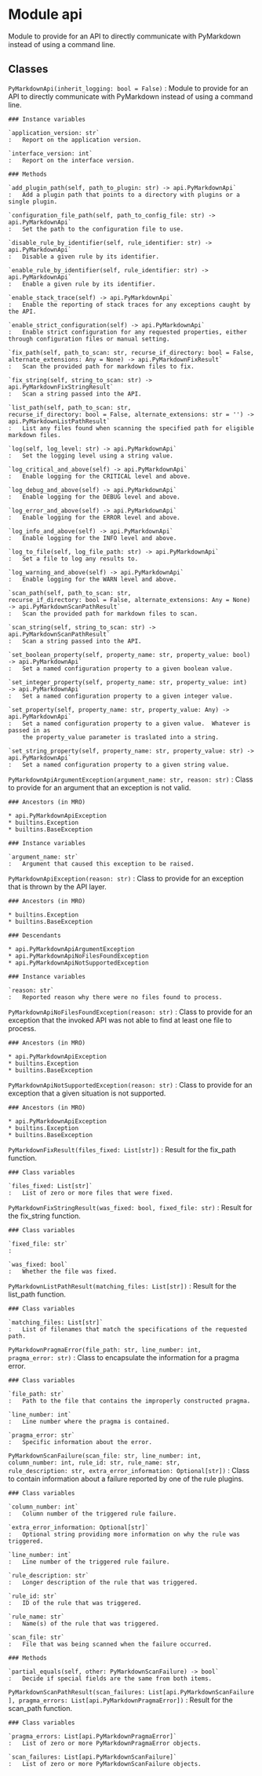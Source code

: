 Module api
==========

Module to provide for an API to directly communicate with PyMarkdown instead
of using a command line.

Classes
-------

`PyMarkdownApi(inherit_logging: bool = False)`
:   Module to provide for an API to directly communicate with PyMarkdown instead
    of using a command line.

    ### Instance variables

    `application_version: str`
    :   Report on the application version.

    `interface_version: int`
    :   Report on the interface version.

    ### Methods

    `add_plugin_path(self, path_to_plugin: str) ‑> api.PyMarkdownApi`
    :   Add a plugin path that points to a directory with plugins or a single plugin.

    `configuration_file_path(self, path_to_config_file: str) ‑> api.PyMarkdownApi`
    :   Set the path to the configuration file to use.

    `disable_rule_by_identifier(self, rule_identifier: str) ‑> api.PyMarkdownApi`
    :   Disable a given rule by its identifier.

    `enable_rule_by_identifier(self, rule_identifier: str) ‑> api.PyMarkdownApi`
    :   Enable a given rule by its identifier.

    `enable_stack_trace(self) ‑> api.PyMarkdownApi`
    :   Enable the reporting of stack traces for any exceptions caught by the API.

    `enable_strict_configuration(self) ‑> api.PyMarkdownApi`
    :   Enable strict configuration for any requested properties, either through configuration files or manual setting.

    `fix_path(self, path_to_scan: str, recurse_if_directory: bool = False, alternate_extensions: Any = None) ‑> api.PyMarkdownFixResult`
    :   Scan the provided path for markdown files to fix.

    `fix_string(self, string_to_scan: str) ‑> api.PyMarkdownFixStringResult`
    :   Scan a string passed into the API.

    `list_path(self, path_to_scan: str, recurse_if_directory: bool = False, alternate_extensions: str = '') ‑> api.PyMarkdownListPathResult`
    :   List any files found when scanning the specified path for eligible markdown files.

    `log(self, log_level: str) ‑> api.PyMarkdownApi`
    :   Set the logging level using a string value.

    `log_critical_and_above(self) ‑> api.PyMarkdownApi`
    :   Enable logging for the CRITICAL level and above.

    `log_debug_and_above(self) ‑> api.PyMarkdownApi`
    :   Enable logging for the DEBUG level and above.

    `log_error_and_above(self) ‑> api.PyMarkdownApi`
    :   Enable logging for the ERROR level and above.

    `log_info_and_above(self) ‑> api.PyMarkdownApi`
    :   Enable logging for the INFO level and above.

    `log_to_file(self, log_file_path: str) ‑> api.PyMarkdownApi`
    :   Set a file to log any results to.

    `log_warning_and_above(self) ‑> api.PyMarkdownApi`
    :   Enable logging for the WARN level and above.

    `scan_path(self, path_to_scan: str, recurse_if_directory: bool = False, alternate_extensions: Any = None) ‑> api.PyMarkdownScanPathResult`
    :   Scan the provided path for markdown files to scan.

    `scan_string(self, string_to_scan: str) ‑> api.PyMarkdownScanPathResult`
    :   Scan a string passed into the API.

    `set_boolean_property(self, property_name: str, property_value: bool) ‑> api.PyMarkdownApi`
    :   Set a named configuration property to a given boolean value.

    `set_integer_property(self, property_name: str, property_value: int) ‑> api.PyMarkdownApi`
    :   Set a named configuration property to a given integer value.

    `set_property(self, property_name: str, property_value: Any) ‑> api.PyMarkdownApi`
    :   Set a named configuration property to a given value.  Whatever is passed in as
        the property_value parameter is traslated into a string.

    `set_string_property(self, property_name: str, property_value: str) ‑> api.PyMarkdownApi`
    :   Set a named configuration property to a given string value.

`PyMarkdownApiArgumentException(argument_name: str, reason: str)`
:   Class to provide for an argument that an exception is not valid.

    ### Ancestors (in MRO)

    * api.PyMarkdownApiException
    * builtins.Exception
    * builtins.BaseException

    ### Instance variables

    `argument_name: str`
    :   Argument that caused this exception to be raised.

`PyMarkdownApiException(reason: str)`
:   Class to provide for an exception that is thrown by the API layer.

    ### Ancestors (in MRO)

    * builtins.Exception
    * builtins.BaseException

    ### Descendants

    * api.PyMarkdownApiArgumentException
    * api.PyMarkdownApiNoFilesFoundException
    * api.PyMarkdownApiNotSupportedException

    ### Instance variables

    `reason: str`
    :   Reported reason why there were no files found to process.

`PyMarkdownApiNoFilesFoundException(reason: str)`
:   Class to provide for an exception that the invoked API was not able to find at least one file to process.

    ### Ancestors (in MRO)

    * api.PyMarkdownApiException
    * builtins.Exception
    * builtins.BaseException

`PyMarkdownApiNotSupportedException(reason: str)`
:   Class to provide for an exception that a given situation is not supported.

    ### Ancestors (in MRO)

    * api.PyMarkdownApiException
    * builtins.Exception
    * builtins.BaseException

`PyMarkdownFixResult(files_fixed: List[str])`
:   Result for the fix_path function.

    ### Class variables

    `files_fixed: List[str]`
    :   List of zero or more files that were fixed.

`PyMarkdownFixStringResult(was_fixed: bool, fixed_file: str)`
:   Result for the fix_string function.

    ### Class variables

    `fixed_file: str`
    :

    `was_fixed: bool`
    :   Whether the file was fixed.

`PyMarkdownListPathResult(matching_files: List[str])`
:   Result for the list_path function.

    ### Class variables

    `matching_files: List[str]`
    :   List of filenames that match the specifications of the requested path.

`PyMarkdownPragmaError(file_path: str, line_number: int, pragma_error: str)`
:   Class to encapsulate the information for a pragma error.

    ### Class variables

    `file_path: str`
    :   Path to the file that contains the improperly constructed pragma.

    `line_number: int`
    :   Line number where the pragma is contained.

    `pragma_error: str`
    :   Specific information about the error.

`PyMarkdownScanFailure(scan_file: str, line_number: int, column_number: int, rule_id: str, rule_name: str, rule_description: str, extra_error_information: Optional[str])`
:   Class to contain information about a failure reported by one of the rule plugins.

    ### Class variables

    `column_number: int`
    :   Column number of the triggered rule failure.

    `extra_error_information: Optional[str]`
    :   Optional string providing more information on why the rule was triggered.

    `line_number: int`
    :   Line number of the triggered rule failure.

    `rule_description: str`
    :   Longer description of the rule that was triggered.

    `rule_id: str`
    :   ID of the rule that was triggered.

    `rule_name: str`
    :   Name(s) of the rule that was triggered.

    `scan_file: str`
    :   File that was being scanned when the failure occurred.

    ### Methods

    `partial_equals(self, other: PyMarkdownScanFailure) ‑> bool`
    :   Decide if special fields are the same from both items.

`PyMarkdownScanPathResult(scan_failures: List[api.PyMarkdownScanFailure], pragma_errors: List[api.PyMarkdownPragmaError])`
:   Result for the scan_path function.

    ### Class variables

    `pragma_errors: List[api.PyMarkdownPragmaError]`
    :   List of zero or more PyMarkdownPragmaError objects.

    `scan_failures: List[api.PyMarkdownScanFailure]`
    :   List of zero or more PyMarkdownScanFailure objects.
